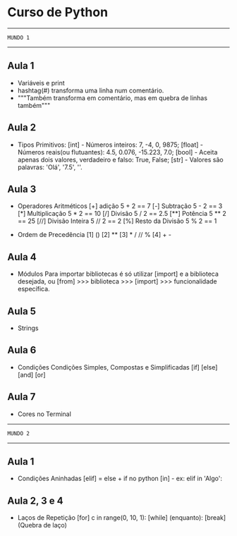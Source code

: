 # Curso de Python
---
    MUNDO 1
---
## Aula 1
- Variáveis e print
- hashtag(#) transforma uma linha num comentário.
- """Também transforma em comentário, mas em quebra de linhas também"""

## Aula 2
- Tipos Primitivos:
    [int] - Números inteiros: 7, -4, 0, 9875;
    [float] - Números reais(ou flutuantes): 4.5, 0.076, -15.223, 7.0;
    [bool] - Aceita apenas dois valores, verdadeiro e falso: True, False;
    [str] - Valores são palavras: 'Olá', '7.5', ''.

## Aula 3
- Operadores Aritméticos
    [+] adição                  5 + 2 == 7
    [-] Subtração               5 - 2 == 3
    [*] Multiplicação           5 * 2 == 10
    [/] Divisão                 5 / 2 == 2.5
    [**] Potência               5 ** 2 == 25
    [//] Divisão Inteira        5 // 2 == 2
    [%] Resto da Divisão        5 % 2 == 1

- Ordem de Precedência
    [1] ()
    [2] **
    [3] *   /   //  %
    [4] +   -

## Aula 4
- Módulos
    Para importar bibliotecas é só utilizar [import] e a biblioteca desejada, ou [from] >>> biblioteca >>> [import] >>> funcionalidade específica.

## Aula 5
- Strings
    
## Aula 6
- Condições
    Condições Simples, Compostas e Simplificadas
    [if]
    [else]
    [and]
    [or]

## Aula 7
- Cores no Terminal
---
    MUNDO 2
---
## Aula 1
- Condições Aninhadas
    [elif] = else + if no python
    [in] - ex: elif <nome> in 'Algo':

## Aula 2, 3 e 4
- Laços de Repetição
    [for] c in range(0, 10, 1):
    [while] (enquanto):
    [break] (Quebra de laço)